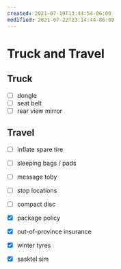 ```yaml
---
created: 2021-07-19T13:44:54-06:00
modified: 2021-07-22T23:14:44-06:00
---
```


# Truck and Travel

## Truck

- [ ] dongle
- [ ] seat belt
- [ ] rear view mirror

## Travel

- [ ] inflate spare tire
- [ ] sleeping bags / pads
- [ ] message toby
- [ ] stop locations 
- [ ] compact disc

- [x] package policy 
- [x] out-of-province insurance
- [x] winter tyres

- [x] sasktel sim
